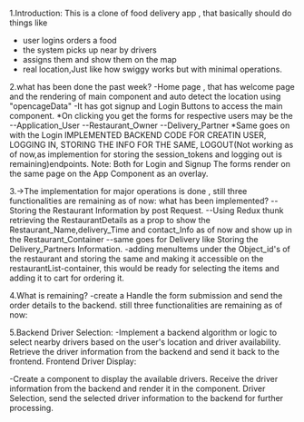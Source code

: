 1.Introduction:
This is a clone of food delivery app , that basically should do things like
- user logins orders a food
- the system picks up near by drivers
- assigns them and show them on the map
- real location,Just like how swiggy works but with minimal operations.


2.what has been done the past week?
-Home page , that has welcome page and the rendering of main component and auto detect the location using "opencageData"
-It has got signup and Login Buttons to access the main component.
*On clicking you get the forms for respective users may be the
--Application_User
--Restaurant_Owner
--Delivery_Partner
*Same goes on with the Login 
IMPLEMENTED BACKEND CODE FOR CREATIN USER, LOGGING IN, STORING THE INFO FOR THE SAME, LOGOUT(Not working as of now,as implemention for storing the session_tokens and logging out is remaining)endpoints.
Note: Both for Login and Signup The forms render on the same page on the App Component as an overlay.


3.->The implementation for major operations is done , still three functionalities are remaining as of now:
  what has been implemented?
--Storing the Restaurant Information by post Request.
--Using Redux thunk retrieving the RestaurantDetails as a prop to show the Restaurant_Name,delivery_Time and contact_Info as of now and show up in the Restaurant_Container
--same goes for Delivery like Storing the Delivery_Partners Information.
-adding menuItems under the Object_id's of the restaurant and storing the same and making it accessible on the restaurantList-container, this would be ready for selecting the items and adding it to cart for ordering it.

4.What is remaining?
-create a Handle the form submission and send the order details to the backend.
still three functionalities are remaining as of now:

5.Backend Driver Selection:
-Implement a backend algorithm or logic to select nearby drivers based on the user's location and driver availability.
Retrieve the driver information from the backend and send it back to the frontend.
Frontend Driver Display:

-Create a component to display the available drivers.
Receive the driver information from the backend and render it in the component.
Driver Selection, send the selected driver information to the backend for further processing.

  
